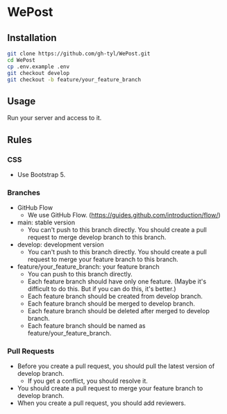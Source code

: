 # WePost

## Installation
```bash
git clone https://github.com/gh-tyl/WePost.git
cd WePost
cp .env.example .env
git checkout develop
git checkout -b feature/your_feature_branch
```

## Usage
Run your server and access to it.

## Rules
### CSS
- Use Bootstrap 5.

### Branches
- GitHub Flow
	- We use GitHub Flow. (https://guides.github.com/introduction/flow/)
- main: stable version
	- You can't push to this branch directly. You should create a pull request to merge develop branch to this branch.
- develop: development version
	- You can't push to this branch directly. You should create a pull request to merge your feature branch to this branch.
- feature/your_feature_branch: your feature branch
	- You can push to this branch directly.
	- Each feature branch should have only one feature. (Maybe it's difficult to do this. But if you can do this, it's better.)
	- Each feature branch should be created from develop branch.
	- Each feature branch should be merged to develop branch.
	- Each feature branch should be deleted after merged to develop branch.
	- Each feature branch should be named as feature/your_feature_branch.

### Pull Requests
- Before you create a pull request, you should pull the latest version of develop branch.
	- If you get a conflict, you should resolve it.
- You should create a pull request to merge your feature branch to develop branch.
- When you create a pull request, you should add reviewers.